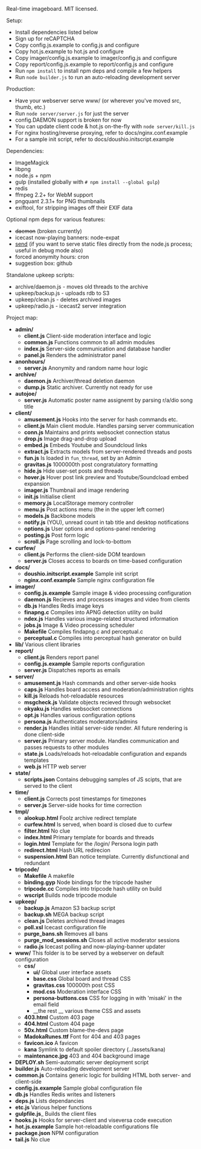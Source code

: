 Real-time imageboard.
MIT licensed.

Setup:

* Install dependencies listed below
* Sign up for reCAPTCHA
* Copy config.js.example to config.js and configure
* Copy hot.js.example to hot.js and configure
* Copy imager/config.js.example to imager/config.js and configure
* Copy report/config.js.example to report/config.js and configure
* Run `npm install` to install npm deps and compile a few helpers
* Run `node builder.js` to run an auto-reloading development server

Production:

* Have your webserver serve www/ (or wherever you've moved src, thumb, etc.)
* Run `node server/server.js` for just the server
* config.DAEMON support is broken for now
* You can update client code & hot.js on-the-fly with `node server/kill.js`
* For nginx hosting/reverse proxying, refer to docs/nginx.conf.example
* For a sample init script, refer to docs/doushio.initscript.example

Dependencies:

* ImageMagick
* libpng
* node.js + npm
* gulp (installed globally with `# npm install --global gulp`)
* redis
* ffmpeg 2.2+ for WebM support
* pngquant  2.3.1+ for PNG thumbnails
* exiftool, for stripping images off their EXIF data

Optional npm deps for various features:

* ~~daemon~~ (broken currently)
* icecast now-playing banners: node-expat
* [send](https://github.com/visionmedia/send) (if you want to serve static files directly from the node.js process; useful in debug mode also)
* forced anonymity hours: cron
* suggestion box: github

Standalone upkeep scripts:

* archive/daemon.js - moves old threads to the archive
* upkeep/backup.js - uploads rdb to S3
* upkeep/clean.js - deletes archived images
* upkeep/radio.js - icecast2 server integration

Project map:

* __admin/__
	* __client.js__		Client-side moderation interface and logic
	* __common.js__		Functions common to all admin modules
	* __index.js__		Server-side communication and database handler
	* __panel.js__		Renders the administrator panel
* __anonhours/__
	* __server.js__		Anonymity and random name hour logic
* __archive/__
	* __daemon.js__		Archiver/thread deletion daemon
	* __dump.js__		Static archiver. Currently not ready for use
* __autojoe/__
	* __server.js__		Automatic poster name assignemt by parsing r/a/dio song title
* __client/__
	* __amusement.js__	Hooks into the server for hash commands etc.
	* __client.js__		Main client module. Handles parsing server communication
	* __conn.js__		Maintains and prints websocket connection status
	* __drop.js__		Image drag-and-drop upload
	* __embed.js__		Embeds Youtube and Soundcloud links
	* __extract.js__	Extracts models from server-rendered threads and posts
	* __fun.js__		Is loaded in `fun_thread`, set by an Admin
	* __gravitas.js__	1000000th post congratulatory formatting
	* __hide.js__		Hide user-set posts and threads
	* __hover.js__		Hover post link preview and Youtube/Soundcload embed expansion
	* __imager.js__		Thumbnail and image rendering
	* __init.js__		Initialise client
	* __memory.js__		LocalStorage memory controller
	* __menu.js__		Post actions menu (the in the upper left corner)
	* __models.js__		Backbone models
	* __notify.js__		(YOU), unread count in tab title and desktop notifications
	* __options.js__	User options and options-panel rendering
	* __posting.js__	Post form logic
	* __scroll.js__		Page scrolling and lock-to-bottom
* __curfew/__
	* __client.js__		Performs the client-side DOM teardown
	* __server.js__		Closes access to boards on time-based configuration
* __docs/__
	* __doushio.initscript.example__	Sample init script
	* __nginx.conf.example__			Sample nginx configuration file
* __imager/__
	* __config.js.example__	Sample image & video processing configuration
	* __daemon.js__			Recieves and processes images and video from clients
	* __db.js__				Handles Redis image keys
	* __finapng.c__			Compiles into APNG detection utility on build
	* __ndex.js__			Handles various image-related structured information
	* __jobs.js__			Image & Video processing scheduler
	* __Makefile__			Compiles findapng.c and perceptual.c
	* __perceptual.c__		Compiles into perceptual hash generator on build
* __lib/__					Various client libraries
* __report/__
	* __client.js__			Renders report panel
	* __config.js.example__	Sample reports configuration
	* __server.js__			Dispatches reports as emails
* __server/__
	* __amusement.js__	Hash commands and other server-side hooks
	* __caps.js__		Handles board access and moderation/administration rights
	* __kill.js__		Reloads hot-reloadable resources
	* __msgcheck.js__	Validate objects recieved through websocket
	* __okyaku.js__		Handles websocket connections
	* __opt.js__		Handles various configuration options
	* __persona.js__	Authenticates moderators/admins
	* __render.js__		Handles initial server-side render. All future rendering is done client-side
	* __server.js__		Primary server module. Handles communication and passes requests to other modules
	* __state.js__		Loads/reloads hot-reloadable configuration and expands templates
	* __web.js__		HTTP web server
* __state/__
	* __scripts.json__	Contains debugging samples of JS scipts, that are served to the client
* __time/__
	* __client.js__		Corrects post timestamps for timezones
	* __server.js__		Server-side hooks for time correction
* __tmpl/__
	* __alookup.html__		Foolz archive redirect template
	* __curfew.html__		Is served, when board is closed due to curfew
	* __filter.html__		No clue
	* __index.html__		Primary template for boards and threads
	* __login.html__		Template for the /login/ Persona login path
	* __redirect.html__		Hash URL redirecion
	* __suspension.html__	Ban notice template. Currently disfunctional and redundant
* __tripcode/__
	* __Makefile__		A makefile
	* __binding.gyp__	Node bindings for the tripcode hasher
	* __tripcode.cc__	Compiles into tripcode hash utility on build
	* __wscript__		Builds node tripcode module
* __upkeep/__
	* __backup.js__				Amazon S3 backup script
	* __backup.sh__				MEGA backup script
	* __clean.js__				Deletes archived thread images
	* __poll.xsl__				Icecast configuration file
	* __purge_bans.sh__			Removes all bans
	* __purge_mod_sessions.sh__	Closes all active moderator sessions
	* __radio.js__				Icecast polling and now-playing-banner updater
* __www/__				This folder is to be served by a webserver on default configuration
	* __css/__
		* __ui/__					Global user interface assets
		* __base.css__				Global board and thread CSS
		* __gravitas.css__			100000th post CSS
		* __mod.css__				Moderation interface CSS
		* __persona-buttons.css__	CSS for logging in with 'misaki' in the email field
		* __the rest __				various theme CSS and assets
	* __403.html__				Custom 403 page
	* __404.html__				Custom 404 page
	* __50x.html__				Custom blame-the-devs page
	* __MadokaRunes.ttf__		Font for 404 and 403 pages
	* __favicon.ico__			A favicon
	* __kana__				Symlink to default spoiler directory (../assets/kana)
	* __maintenance.jpg__	403 and 404 background image
* __DEPLOY.sh__				Semi-automatic server deployment script
* __builder.js__			Auto-reloading development server
* __common.js__				Contains generic logic for building HTML both server- and client-side
* __config.js.example__		Sample global configuration file
* __db.js__				Handles Redis writes and listeners
* __deps.js__			Lists dependancies
* __etc.js__			Various helper functions
* __gulpfile.js___		Builds the client files
* __hooks.js__			Hooks for server-client and viseversa code execution
* __hot.js.example__	Sample hot-reloadable configurations file
* __package.json__		NPM configuration
* __tail.js__			No clue

